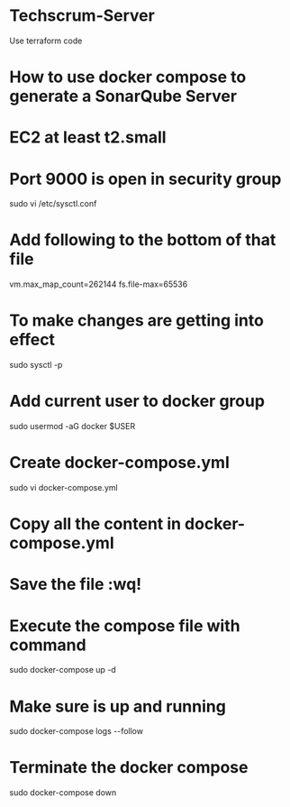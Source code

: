 # Techscrum-Server
Use terraform code 

# How to use docker compose to generate a SonarQube Server
# EC2 at least t2.small
# Port 9000 is open in security group

sudo vi /etc/sysctl.conf

# Add following to the bottom of that file
vm.max_map_count=262144
fs.file-max=65536

# To make changes are getting into effect
sudo sysctl -p

# Add current user to docker group
sudo usermod -aG docker $USER

# Create docker-compose.yml
sudo vi docker-compose.yml

# Copy all the content in docker-compose.yml

# Save the file :wq!

# Execute the compose file with command
sudo docker-compose up -d

# Make sure is up and running
sudo docker-compose logs --follow

# Terminate the docker compose
sudo docker-compose down
